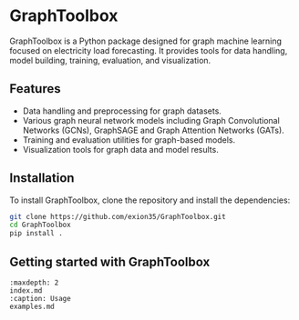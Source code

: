 # GraphToolbox

GraphToolbox is a Python package designed for graph machine learning focused on electricity load forecasting. It provides tools for data handling, model building, training, evaluation, and visualization.

## Features

- Data handling and preprocessing for graph datasets.
- Various graph neural network models including Graph Convolutional Networks (GCNs), GraphSAGE and Graph Attention Networks (GATs).
- Training and evaluation utilities for graph-based models.
- Visualization tools for graph data and model results.

## Installation

To install GraphToolbox, clone the repository and install the dependencies:

```sh
git clone https://github.com/exion35/GraphToolbox.git
cd GraphToolbox
pip install .
```

## Getting started with GraphToolbox

```{toctree}
:maxdepth: 2
index.md
:caption: Usage
examples.md
```